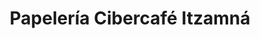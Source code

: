 ---
title: "Papelería Cibercafé Itzamná"
url: /puerto-morelos/papeleria-cibercafe-itzamna/
shop: copyshop
---